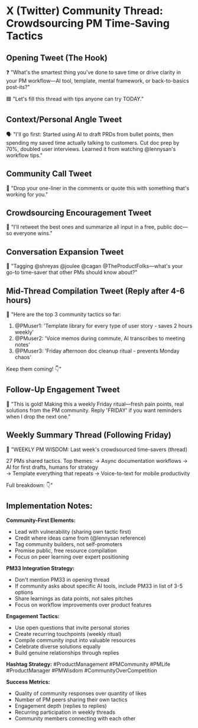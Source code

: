 # X (Twitter) Community Thread: Crowdsourcing PM Time-Saving Tactics

## Opening Tweet (The Hook)
❓ "What's the smartest thing you've done to save time or drive clarity in your PM workflow—AI tool, template, mental framework, or back-to-basics post-its?"

🟦 "Let's fill this thread with tips anyone can try TODAY."

## Context/Personal Angle Tweet
🗣️ "I'll go first: Started using AI to draft PRDs from bullet points, then spending my saved time actually talking to customers. Cut doc prep by 70%, doubled user interviews. Learned it from watching @lennysan's workflow tips."

## Community Call Tweet  
🫶 "Drop your one-liner in the comments or quote this with something that's working for you."

## Crowdsourcing Encouragement Tweet
🔄 "I'll retweet the best ones and summarize all input in a free, public doc—so everyone wins."

## Conversation Expansion Tweet
📢 "Tagging @shreyas @joulee @cagan @TheProductFolks—what's your go-to time-saver that other PMs should know about?"

## Mid-Thread Compilation Tweet (Reply after 4-6 hours)
📃 "Here are the top 3 community tactics so far:

1. @PMuser1: 'Template library for every type of user story - saves 2 hours weekly'
2. @PMuser2: 'Voice memos during commute, AI transcribes to meeting notes' 
3. @PMuser3: 'Friday afternoon doc cleanup ritual - prevents Monday chaos'

Keep them coming! 👇"

## Follow-Up Engagement Tweet
📅 "This is gold! Making this a weekly Friday ritual—fresh pain points, real solutions from the PM community. Reply 'FRIDAY' if you want reminders when I drop the next one."

## Weekly Summary Thread (Following Friday)
🧵 "WEEKLY PM WISDOM: Last week's crowdsourced time-savers (thread)

27 PMs shared tactics. Top themes:
→ Async documentation workflows
→ AI for first drafts, humans for strategy  
→ Template everything that repeats
→ Voice-to-text for mobile productivity

Full breakdown: 👇"

## Implementation Notes:

**Community-First Elements:**
- Lead with vulnerability (sharing own tactic first)
- Credit where ideas came from (@lennysan reference)
- Tag community builders, not self-promoters
- Promise public, free resource compilation
- Focus on peer learning over expert positioning

**PM33 Integration Strategy:**
- Don't mention PM33 in opening thread
- If community asks about specific AI tools, include PM33 in list of 3-5 options
- Share learnings as data points, not sales pitches
- Focus on workflow improvements over product features

**Engagement Tactics:**
- Use open questions that invite personal stories
- Create recurring touchpoints (weekly ritual)
- Compile community input into valuable resources
- Celebrate diverse solutions equally
- Build genuine relationships through replies

**Hashtag Strategy:**
#ProductManagement #PMCommunity #PMLife #ProductManager #PMWisdom #CommunityOverCompetition

**Success Metrics:**
- Quality of community responses over quantity of likes
- Number of PM peers sharing their own tactics
- Engagement depth (replies to replies)
- Recurring participation in weekly threads
- Community members connecting with each other